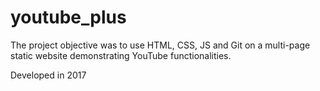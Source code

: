 # youtube_plus
The project objective was to use HTML, CSS, JS and Git on a multi-page static website demonstrating YouTube functionalities.

Developed in 2017
